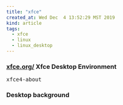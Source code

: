 ```yaml
---
title: "xfce"
created_at: Wed Dec  4 13:52:29 MST 2019
kind: article
tags:
  - xfce
  - linux
  - linux_desktop
---
```


<h3>
  <a href="https://xfce.org/" target="_blank">xfce.org/</a>
  Xfce Desktop Environment
</h3>

<pre>
xfce4-about
</pre>

<h3>Desktop background</h3>

<!--
html boilerplate fragments
<a href="" target="_blank"></a>
<a name=""></a>
<img src="" width="400px">
<ul>
  <li></li>
  <li><a href="" target="_blank"></a></li>
</ul>
<pre>
</pre>
<p style="margin-bottom: 2em;"></p>
<hr style="border: 0; height: 3px; background: #333; background-image: linear-gradient(to right, #ccc, #333, #ccc);">
<pre><code>
</code></pre>
<math xmlns='http://www.w3.org/1998/Math/MathML' display='block'>
</math>
:-->

